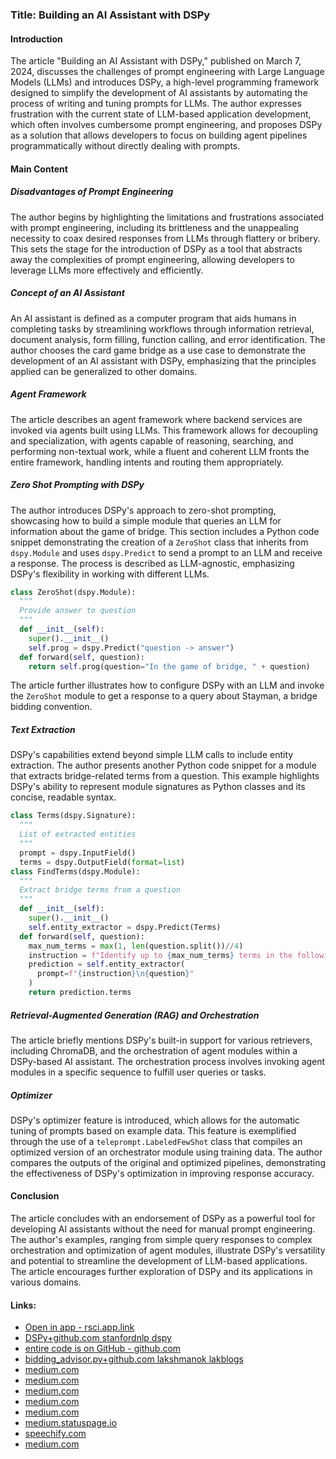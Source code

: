 ### Title: Building an AI Assistant with DSPy
#### Introduction
The article "Building an AI Assistant with DSPy," published on March 7, 2024, discusses the challenges of prompt engineering with Large Language Models (LLMs) and introduces DSPy, a high-level programming framework designed to simplify the development of AI assistants by automating the process of writing and tuning prompts for LLMs. The author expresses frustration with the current state of LLM-based application development, which often involves cumbersome prompt engineering, and proposes DSPy as a solution that allows developers to focus on building agent pipelines programmatically without directly dealing with prompts.
#### Main Content
##### Disadvantages of Prompt Engineering
The author begins by highlighting the limitations and frustrations associated with prompt engineering, including its brittleness and the unappealing necessity to coax desired responses from LLMs through flattery or bribery. This sets the stage for the introduction of DSPy as a tool that abstracts away the complexities of prompt engineering, allowing developers to leverage LLMs more effectively and efficiently.
##### Concept of an AI Assistant
An AI assistant is defined as a computer program that aids humans in completing tasks by streamlining workflows through information retrieval, document analysis, form filling, function calling, and error identification. The author chooses the card game bridge as a use case to demonstrate the development of an AI assistant with DSPy, emphasizing that the principles applied can be generalized to other domains.
##### Agent Framework
The article describes an agent framework where backend services are invoked via agents built using LLMs. This framework allows for decoupling and specialization, with agents capable of reasoning, searching, and performing non-textual work, while a fluent and coherent LLM fronts the entire framework, handling intents and routing them appropriately.
##### Zero Shot Prompting with DSPy
The author introduces DSPy's approach to zero-shot prompting, showcasing how to build a simple module that queries an LLM for information about the game of bridge. This section includes a Python code snippet demonstrating the creation of a `ZeroShot` class that inherits from `dspy.Module` and uses `dspy.Predict` to send a prompt to an LLM and receive a response. The process is described as LLM-agnostic, emphasizing DSPy's flexibility in working with different LLMs.
```python
class ZeroShot(dspy.Module):
  """
  Provide answer to question
  """
  def __init__(self):
    super().__init__()
    self.prog = dspy.Predict("question -> answer")
  def forward(self, question):
    return self.prog(question="In the game of bridge, " + question)
```
The article further illustrates how to configure DSPy with an LLM and invoke the `ZeroShot` module to get a response to a query about Stayman, a bridge bidding convention.
##### Text Extraction
DSPy's capabilities extend beyond simple LLM calls to include entity extraction. The author presents another Python code snippet for a module that extracts bridge-related terms from a question. This example highlights DSPy's ability to represent module signatures as Python classes and its concise, readable syntax.
```python
class Terms(dspy.Signature):
  """
  List of extracted entities
  """
  prompt = dspy.InputField()
  terms = dspy.OutputField(format=list)
class FindTerms(dspy.Module):
  """
  Extract bridge terms from a question
  """
  def __init__(self):
    super().__init__()
    self.entity_extractor = dspy.Predict(Terms)
  def forward(self, question):
    max_num_terms = max(1, len(question.split())//4)
    instruction = f"Identify up to {max_num_terms} terms in the following question that are jargon in the card game bridge."
    prediction = self.entity_extractor(
      prompt=f"{instruction}\n{question}"
    )
    return prediction.terms
```
##### Retrieval-Augmented Generation (RAG) and Orchestration
The article briefly mentions DSPy's built-in support for various retrievers, including ChromaDB, and the orchestration of agent modules within a DSPy-based AI assistant. The orchestration process involves invoking agent modules in a specific sequence to fulfill user queries or tasks.
##### Optimizer
DSPy's optimizer feature is introduced, which allows for the automatic tuning of prompts based on example data. This feature is exemplified through the use of a `teleprompt.LabeledFewShot` class that compiles an optimized version of an orchestrator module using training data. The author compares the outputs of the original and optimized pipelines, demonstrating the effectiveness of DSPy's optimization in improving response accuracy.
#### Conclusion
The article concludes with an endorsement of DSPy as a powerful tool for developing AI assistants without the need for manual prompt engineering. The author's examples, ranging from simple query responses to complex orchestration and optimization of agent modules, illustrate DSPy's versatility and potential to streamline the development of LLM-based applications. The article encourages further exploration of DSPy and its applications in various domains.
#### Links:
  - [Open in app - rsci.app.link](https://rsci.app.link/?%24canonical_url=https%3A%2F%2Fmedium.com%2Fp%2F2e1e749a1a95&%7Efeature=LoOpenInAppButton&%7Echannel=ShowPostUnderCollection&source=---two_column_layout_nav----------------------------------)
  - [DSPy+github.com stanfordnlp dspy](https://github.com/stanfordnlp/dspy)
  - [entire code is on GitHub - github.com](https://github.com/lakshmanok/lakblogs/tree/main/bridge_bidding_advisor)
  - [bidding_advisor.py+github.com lakshmanok lakblogs ](https://github.com/lakshmanok/lakblogs/blob/main/bridge_bidding_advisor/bidding_advisor.py)
  - [medium.com](https://medium.com/tag/machine-learning?source=post_page-----2e1e749a1a95---------------machine_learning-----------------)
  - [medium.com](https://medium.com/tag/prompt-engineering?source=post_page-----2e1e749a1a95---------------prompt_engineering-----------------)
  - [medium.com](https://medium.com/tag/large-language-models?source=post_page-----2e1e749a1a95---------------large_language_models-----------------)
  - [medium.com](https://medium.com/tag/bridge?source=post_page-----2e1e749a1a95---------------bridge-----------------)
  - [medium.com](https://medium.com/tag/programming?source=post_page-----2e1e749a1a95---------------programming-----------------)
  - [medium.statuspage.io](https://medium.statuspage.io/?source=post_page-----2e1e749a1a95--------------------------------)
  - [speechify.com](https://speechify.com/medium?source=post_page-----2e1e749a1a95--------------------------------)
  - [medium.com](https://medium.com/business?source=post_page-----2e1e749a1a95--------------------------------)